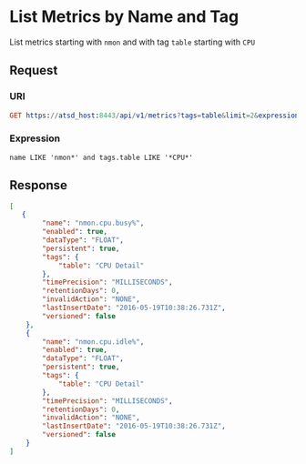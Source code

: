 # List Metrics by Name and Tag

List metrics starting with `nmon` and with tag `table` starting with `CPU`

## Request 
### URI 
```elm
GET https://atsd_host:8443/api/v1/metrics?tags=table&limit=2&expression=name%20like%20%27nmon*%27%20and%20tags.table%20like%20%27*CPU*%27
```

### Expression

```
name LIKE 'nmon*' and tags.table LIKE '*CPU*'
```

## Response

```json
[
   {
        "name": "nmon.cpu.busy%",
        "enabled": true,
        "dataType": "FLOAT",
        "persistent": true,
        "tags": {
            "table": "CPU Detail"
        },
        "timePrecision": "MILLISECONDS",
        "retentionDays": 0,
        "invalidAction": "NONE",
        "lastInsertDate": "2016-05-19T10:38:26.731Z",
        "versioned": false
    },
    {
        "name": "nmon.cpu.idle%",
        "enabled": true,
        "dataType": "FLOAT",
        "persistent": true,
        "tags": {
            "table": "CPU Detail"
        },
        "timePrecision": "MILLISECONDS",
        "retentionDays": 0,
        "invalidAction": "NONE",
        "lastInsertDate": "2016-05-19T10:38:26.731Z",
        "versioned": false
    }
]
```
